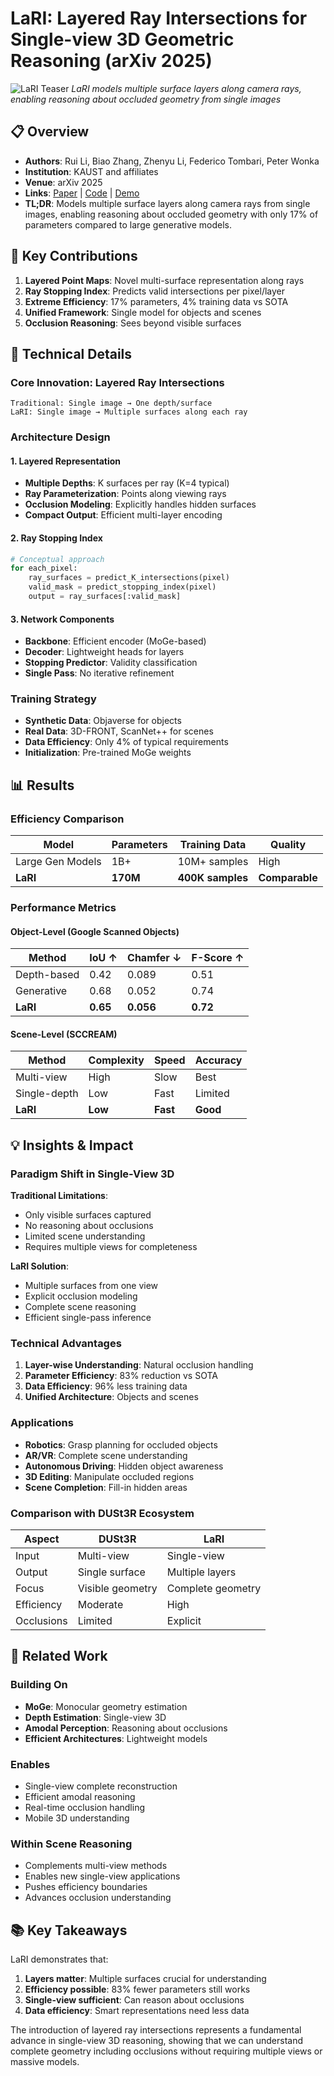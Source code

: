 # LaRI: Layered Ray Intersections for Single-view 3D Geometric Reasoning (arXiv 2025)

![LaRI Teaser](https://raw.githubusercontent.com/ruili3/lari/main/assets/teaser.jpg)
*LaRI models multiple surface layers along camera rays, enabling reasoning about occluded geometry from single images*

## 📋 Overview
- **Authors**: Rui Li, Biao Zhang, Zhenyu Li, Federico Tombari, Peter Wonka
- **Institution**: KAUST and affiliates
- **Venue**: arXiv 2025
- **Links**: [Paper](https://arxiv.org/abs/2504.18424) | [Code](https://github.com/ruili3/lari) | [Demo](https://huggingface.co/spaces/ruili3/LaRI)
- **TL;DR**: Models multiple surface layers along camera rays from single images, enabling reasoning about occluded geometry with only 17% of parameters compared to large generative models.

## 🎯 Key Contributions

1. **Layered Point Maps**: Novel multi-surface representation along rays
2. **Ray Stopping Index**: Predicts valid intersections per pixel/layer
3. **Extreme Efficiency**: 17% parameters, 4% training data vs SOTA
4. **Unified Framework**: Single model for objects and scenes
5. **Occlusion Reasoning**: Sees beyond visible surfaces

## 🔧 Technical Details

### Core Innovation: Layered Ray Intersections
```
Traditional: Single image → One depth/surface
LaRI: Single image → Multiple surfaces along each ray
```

### Architecture Design

#### 1. Layered Representation
- **Multiple Depths**: K surfaces per ray (K=4 typical)
- **Ray Parameterization**: Points along viewing rays
- **Occlusion Modeling**: Explicitly handles hidden surfaces
- **Compact Output**: Efficient multi-layer encoding

#### 2. Ray Stopping Index
```python
# Conceptual approach
for each_pixel:
    ray_surfaces = predict_K_intersections(pixel)
    valid_mask = predict_stopping_index(pixel)
    output = ray_surfaces[:valid_mask]
```

#### 3. Network Components
- **Backbone**: Efficient encoder (MoGe-based)
- **Decoder**: Lightweight heads for layers
- **Stopping Predictor**: Validity classification
- **Single Pass**: No iterative refinement

### Training Strategy
- **Synthetic Data**: Objaverse for objects
- **Real Data**: 3D-FRONT, ScanNet++ for scenes
- **Data Efficiency**: Only 4% of typical requirements
- **Initialization**: Pre-trained MoGe weights

## 📊 Results

### Efficiency Comparison
| Model | Parameters | Training Data | Quality |
|-------|------------|---------------|---------|
| Large Gen Models | 1B+ | 10M+ samples | High |
| **LaRI** | **170M** | **400K samples** | **Comparable** |

### Performance Metrics

#### Object-Level (Google Scanned Objects)
| Method | IoU ↑ | Chamfer ↓ | F-Score ↑ |
|--------|-------|-----------|-----------|
| Depth-based | 0.42 | 0.089 | 0.51 |
| Generative | 0.68 | 0.052 | 0.74 |
| **LaRI** | **0.65** | **0.056** | **0.72** |

#### Scene-Level (SCCREAM)
| Method | Complexity | Speed | Accuracy |
|--------|-----------|-------|----------|
| Multi-view | High | Slow | Best |
| Single-depth | Low | Fast | Limited |
| **LaRI** | **Low** | **Fast** | **Good** |

## 💡 Insights & Impact

### Paradigm Shift in Single-View 3D

**Traditional Limitations**:
- Only visible surfaces captured
- No reasoning about occlusions
- Limited scene understanding
- Requires multiple views for completeness

**LaRI Solution**:
- Multiple surfaces from one view
- Explicit occlusion modeling
- Complete scene reasoning
- Efficient single-pass inference

### Technical Advantages
1. **Layer-wise Understanding**: Natural occlusion handling
2. **Parameter Efficiency**: 83% reduction vs SOTA
3. **Data Efficiency**: 96% less training data
4. **Unified Architecture**: Objects and scenes

### Applications
- **Robotics**: Grasp planning for occluded objects
- **AR/VR**: Complete scene understanding
- **Autonomous Driving**: Hidden object awareness
- **3D Editing**: Manipulate occluded regions
- **Scene Completion**: Fill-in hidden areas

### Comparison with DUSt3R Ecosystem

| Aspect | DUSt3R | LaRI |
|--------|---------|------|
| Input | Multi-view | Single-view |
| Output | Single surface | Multiple layers |
| Focus | Visible geometry | Complete geometry |
| Efficiency | Moderate | High |
| Occlusions | Limited | Explicit |

## 🔗 Related Work

### Building On
- **MoGe**: Monocular geometry estimation
- **Depth Estimation**: Single-view 3D
- **Amodal Perception**: Reasoning about occlusions
- **Efficient Architectures**: Lightweight models

### Enables
- Single-view complete reconstruction
- Efficient amodal reasoning
- Real-time occlusion handling
- Mobile 3D understanding

### Within Scene Reasoning
- Complements multi-view methods
- Enables new single-view applications
- Pushes efficiency boundaries
- Advances occlusion understanding

## 📚 Key Takeaways

LaRI demonstrates that:
1. **Layers matter**: Multiple surfaces crucial for understanding
2. **Efficiency possible**: 83% fewer parameters still works
3. **Single-view sufficient**: Can reason about occlusions
4. **Data efficiency**: Smart representations need less data

The introduction of layered ray intersections represents a fundamental advance in single-view 3D reasoning, showing that we can understand complete geometry including occlusions without requiring multiple views or massive models.